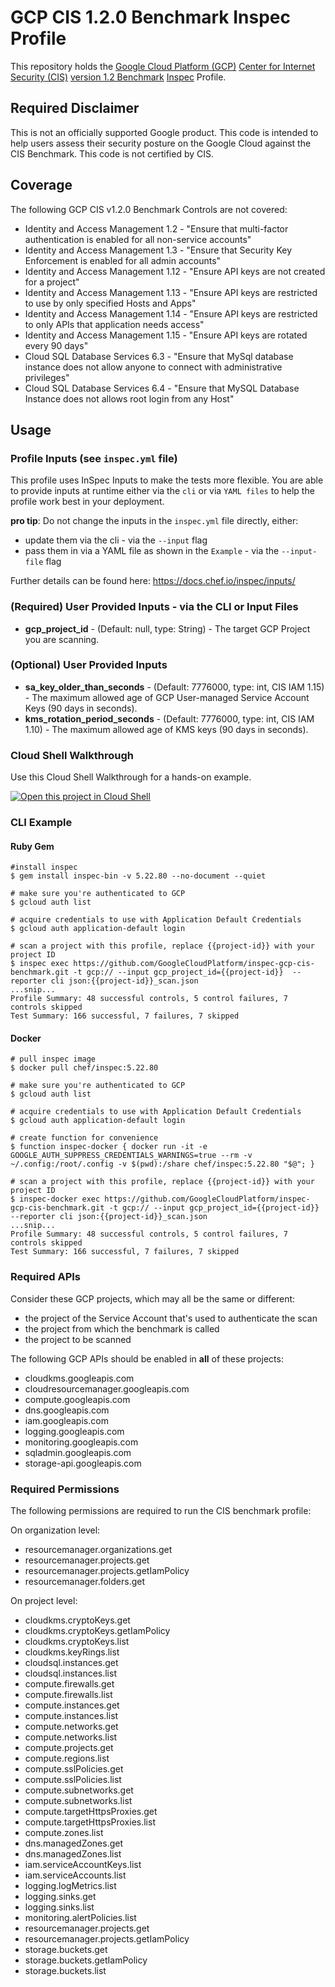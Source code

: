 # GCP CIS 1.2.0 Benchmark Inspec Profile

This repository holds the [Google Cloud Platform (GCP)](https://cloud.google.com/) [Center for Internet Security (CIS)](https://www.cisecurity.org) [version 1.2 Benchmark](https://www.cisecurity.org/benchmark/google_cloud_computing_platform/) [Inspec](https://www.inspec.io/) Profile.

## Required Disclaimer

This is not an officially supported Google product. This code is intended to help users assess their security posture on the Google Cloud against the CIS Benchmark. This code is not certified by CIS.

## Coverage

The following GCP CIS v1.2.0 Benchmark Controls are not covered:

- Identity and Access Management 1.2 - "Ensure that multi-factor authentication is enabled for all non-service accounts"
- Identity and Access Management 1.3 - "Ensure that Security Key Enforcement is enabled for all admin accounts"
- Identity and Access Management 1.12 - "Ensure API keys are not created for a project"
- Identity and Access Management 1.13 - "Ensure API keys are restricted to use by only specified Hosts and Apps"
- Identity and Access Management 1.14 - "Ensure API keys are restricted to only APIs that application needs access"
- Identity and Access Management 1.15 - "Ensure API keys are rotated every 90 days"
- Cloud SQL Database Services 6.3 - "Ensure that MySql database instance does not allow anyone to connect with administrative privileges"
- Cloud SQL Database Services 6.4 - "Ensure that MySQL Database Instance does not allows root login from any Host"

## Usage

### Profile Inputs (see `inspec.yml` file)

This profile uses InSpec Inputs to make the tests more flexible. You are able to provide inputs at runtime either via the `cli` or via `YAML files` to help the profile work best in your deployment.

**pro tip**: Do not change the inputs in the `inspec.yml` file directly, either:

- update them via the cli - via the `--input` flag
- pass them in via a YAML file as shown in the `Example` - via the `--input-file` flag

Further details can be found here: <https://docs.chef.io/inspec/inputs/>

### (Required) User Provided Inputs - via the CLI or Input Files

- **gcp_project_id** - (Default: null, type: String) - The target GCP Project you are scanning.

### (Optional) User Provided Inputs

- **sa_key_older_than_seconds** - (Default: 7776000, type: int, CIS IAM 1.15) - The maximum allowed age of GCP User-managed Service Account Keys (90 days in seconds).
- **kms_rotation_period_seconds** - (Default: 7776000, type: int, CIS IAM 1.10) - The maximum allowed age of KMS keys (90 days in seconds).

### Cloud Shell Walkthrough

Use this Cloud Shell Walkthrough for a hands-on example.

[![Open this project in Cloud Shell](http://gstatic.com/cloudssh/images/open-btn.png)](https://console.cloud.google.com/cloudshell/open?git_repo=https://github.com/GoogleCloudPlatform/inspec-gcp-cis-benchmark&page=editor&tutorial=walkthrough.md)

### CLI Example

#### Ruby Gem

```
#install inspec
$ gem install inspec-bin -v 5.22.80 --no-document --quiet
```

```
# make sure you're authenticated to GCP
$ gcloud auth list

# acquire credentials to use with Application Default Credentials
$ gcloud auth application-default login

```

```
# scan a project with this profile, replace {{project-id}} with your project ID
$ inspec exec https://github.com/GoogleCloudPlatform/inspec-gcp-cis-benchmark.git -t gcp:// --input gcp_project_id={{project-id}}  --reporter cli json:{{project-id}}_scan.json
...snip...
Profile Summary: 48 successful controls, 5 control failures, 7 controls skipped
Test Summary: 166 successful, 7 failures, 7 skipped
```

#### Docker
```
# pull inspec image
$ docker pull chef/inspec:5.22.80
```

```
# make sure you're authenticated to GCP
$ gcloud auth list

# acquire credentials to use with Application Default Credentials
$ gcloud auth application-default login

```

```
# create function for convenience
$ function inspec-docker { docker run -it -e GOOGLE_AUTH_SUPPRESS_CREDENTIALS_WARNINGS=true --rm -v ~/.config:/root/.config -v $(pwd):/share chef/inspec:5.22.80 "$@"; }

# scan a project with this profile, replace {{project-id}} with your project ID
$ inspec-docker exec https://github.com/GoogleCloudPlatform/inspec-gcp-cis-benchmark.git -t gcp:// --input gcp_project_id={{project-id}}  --reporter cli json:{{project-id}}_scan.json
...snip...
Profile Summary: 48 successful controls, 5 control failures, 7 controls skipped
Test Summary: 166 successful, 7 failures, 7 skipped
```

### Required APIs

Consider these GCP projects, which may all be the same or different:

- the project of the Service Account that's used to authenticate the scan
- the project from which the benchmark is called
- the project to be scanned

The following GCP APIs should be enabled in **all** of these projects:

- cloudkms.googleapis.com
- cloudresourcemanager.googleapis.com
- compute.googleapis.com
- dns.googleapis.com
- iam.googleapis.com
- logging.googleapis.com
- monitoring.googleapis.com
- sqladmin.googleapis.com
- storage-api.googleapis.com

### Required Permissions

The following permissions are required to run the CIS benchmark profile:

On organization level:

- resourcemanager.organizations.get
- resourcemanager.projects.get
- resourcemanager.projects.getIamPolicy
- resourcemanager.folders.get

On project level:

- cloudkms.cryptoKeys.get
- cloudkms.cryptoKeys.getIamPolicy
- cloudkms.cryptoKeys.list
- cloudkms.keyRings.list
- cloudsql.instances.get
- cloudsql.instances.list
- compute.firewalls.get
- compute.firewalls.list
- compute.instances.get
- compute.instances.list
- compute.networks.get
- compute.networks.list
- compute.projects.get
- compute.regions.list
- compute.sslPolicies.get
- compute.sslPolicies.list
- compute.subnetworks.get
- compute.subnetworks.list
- compute.targetHttpsProxies.get
- compute.targetHttpsProxies.list
- compute.zones.list
- dns.managedZones.get
- dns.managedZones.list
- iam.serviceAccountKeys.list
- iam.serviceAccounts.list
- logging.logMetrics.list
- logging.sinks.get
- logging.sinks.list
- monitoring.alertPolicies.list
- resourcemanager.projects.get
- resourcemanager.projects.getIamPolicy
- storage.buckets.get
- storage.buckets.getIamPolicy
- storage.buckets.list
